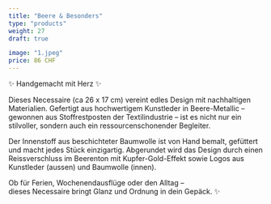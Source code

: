 ```yaml
---
title: "Beere & Besonders"
type: "products"
weight: 27
draft: true

image: "1.jpeg"
price: 86 CHF
---
```


✨ Handgemacht mit Herz ✨

Dieses Necessaire (ca 26 x 17 cm) vereint edles Design mit nachhaltigen Materialien. Gefertigt aus hochwertigem Kunstleder in Beere-Metallic – gewonnen aus Stoffrestposten der Textilindustrie – ist es nicht nur ein stilvoller, sondern auch ein ressourcenschonender Begleiter.

Der Innenstoff aus beschichteter Baumwolle ist von Hand bemalt, gefüttert und macht jedes Stück einzigartig. Abgerundet wird das Design durch einen Reissverschluss im Beerenton mit Kupfer-Gold-Effekt sowie Logos aus Kunstleder (aussen) und Baumwolle (innen).

Ob für Ferien, Wochenendausflüge oder den Alltag –  
dieses Necessaire bringt Glanz und Ordnung in dein Gepäck. ✨
